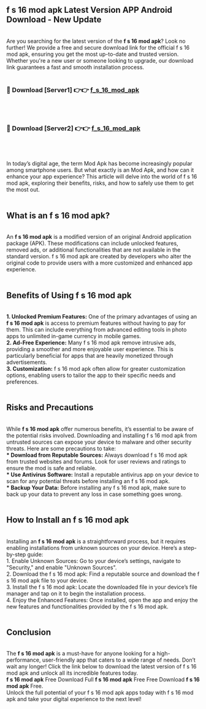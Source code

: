 ## f s 16 mod apk Latest Version APP Android Download - New Update
<br>
Are you searching for the latest version of the <strong>f s 16 mod apk</strong>? Look no further! We provide a free and secure download link for the official f s 16 mod apk, ensuring you get the most up-to-date and trusted version. Whether you're a new user or someone looking to upgrade, our download link guarantees a fast and smooth installation process.
<br>
<br>
<h3>🔴 Download [Server1] 👉👉 <a href="https://modyolo.store/f+s+16+mod+apk">f_s_16_mod_apk</a></h3><br>
<br>
<h3>🔴 Download [Server2] 👉👉 <a href="https://modyolo.store/f+s+16+mod+apk">f_s_16_mod_apk</a></h3><br>
<br>
<br>
In today’s digital age, the term Mod Apk has become increasingly popular among smartphone users. But what exactly is an Mod Apk, and how can it enhance your app experience? This article will delve into the world of f s 16 mod apk, exploring their benefits, risks, and how to safely use them to get the most out.
<br>
<br>
<h2>What is an f s 16 mod apk?</h2>
<br>
An <strong>f s 16 mod apk</strong> is a modified version of an original Android application package (APK). These modifications can include unlocked features, removed ads, or additional functionalities that are not available in the standard version. f s 16 mod apk are created by developers who alter the original code to provide users with a more customized and enhanced app experience.
<br>
<br>
<h2>Benefits of Using f s 16 mod apk</h2>
<br>
<strong> 1. Unlocked Premium Features:</strong> One of the primary advantages of using an <strong>f s 16 mod apk</strong> is access to premium features without having to pay for them. This can include everything from advanced editing tools in photo apps to unlimited in-game currency in mobile games.
<br>
<strong> 2. Ad-Free Experience:</strong> Many f s 16 mod apk remove intrusive ads, providing a smoother and more enjoyable user experience. This is particularly beneficial for apps that are heavily monetized through advertisements.
<br>
<strong> 3. Customization:</strong> f s 16 mod apk often allow for greater customization options, enabling users to tailor the app to their specific needs and preferences.
<br>
<br>
<h2>Risks and Precautions</h2>
<br>
While <strong>f s 16 mod apk</strong> offer numerous benefits, it’s essential to be aware of the potential risks involved. Downloading and installing f s 16 mod apk from untrusted sources can expose your device to malware and other security threats. Here are some precautions to take:
<br>
<strong> * Download from Reputable Sources:</strong> Always download f s 16 mod apk from trusted websites and forums. Look for user reviews and ratings to ensure the mod is safe and reliable.
<br>
<strong> * Use Antivirus Software:</strong> Install a reputable antivirus app on your device to scan for any potential threats before installing an f s 16 mod apk.
<br>
<strong> * Backup Your Data:</strong> Before installing any f s 16 mod apk, make sure to back up your data to prevent any loss in case something goes wrong.
<br>
<br>
<h2>How to Install an f s 16 mod apk</h2>
<br>
Installing an <strong>f s 16 mod apk</strong> is a straightforward process, but it requires enabling installations from unknown sources on your device. Here’s a step-by-step guide:
<br>
 1. Enable Unknown Sources: Go to your device’s settings, navigate to "Security," and enable "Unknown Sources".
<br>
 2. Download the f s 16 mod apk: Find a reputable source and download the f s 16 mod apk file to your device.
<br>
 3. Install the f s 16 mod apk: Locate the downloaded file in your device’s file manager and tap on it to begin the installation process.
<br>
 4. Enjoy the Enhanced Features: Once installed, open the app and enjoy the new features and functionalities provided by the f s 16 mod apk.
<br>
<br>
<h2><strong>Conclusion</strong></h2>
<br>
The <strong>f s 16 mod apk</strong> is a must-have for anyone looking for a high-performance, user-friendly app that caters to a wide range of needs. Don’t wait any longer! Click the link below to download the latest version of f s 16 mod apk and unlock all its incredible features today.
<br>
<strong>f s 16 mod apk</strong> Free Download Full <strong>f s 16 mod apk</strong> Free Free Download <strong>f s 16 mod apk</strong> Free.
<br>
Unlock the full potential of your f s 16 mod apk apps today with f s 16 mod apk and take your digital experience to the next level!